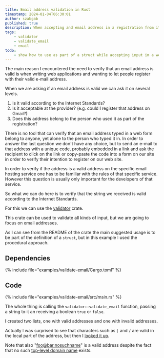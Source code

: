 ```yaml
---
title: Email address validation in Rust
timestamp: 2024-01-04T06:30:01
author: szabgab
published: true
description: When accepting and email address in a registration from it is recommended to validate that it is in the correct format and it belongs to the person who typed it in.
tags:
    - validator
    - validate_email
    - email
todo:
    - show how to use as part of a struct while accepting input in a web application
---
```


The main reason I encountered the need to verify that an email address is valid is when writing web applications and wanting to let people register with their valid e-mail address.

When we are asking if an email address is valid we can ask it on several levels.

1. Is it valid according to the Internet Standards?
2. Is it acceptable at the provider? (e.g. could I register that address on Gmail?)
3. Does this address belong to the person who used it as part of the registration?


There is no tool that can verify that an email address typed in a web form belong to anyone, yet alone to the person who typed it in.
In order to answer the last question we don't have any choice, but to send an e-mail to that address with a unique code, probably embedded in a link and ask the recipient to click on the link or copy-paste the code into a form on our site in order to verify their intention to register on our web site.

In order to verify if the address is a valid address on the specific email hosting service one has to be familiar with the rules of that specific service. However this question is usually only important for the developers of that service.

So what we can do here is to verify that the string we received is valid according to the Internet Standards.

For this we can use the [validator](https://crates.io/crates/validator) crate.

This crate can be used to validate all kinds of input, but we are going to focus on email addresses.

As I can see from the README of the crate the main suggested usage is to be part of the definition of a `struct`, but in this example I used the procedural approach.

## Dependencies

{% include file="examples/validate-email/Cargo.toml" %}

## Code

{% include file="examples/validate-email/src/main.rs" %}

The whole thing is calling the `validator::validate_email` function, passing a string to it an receiving a boolean `true` or `false`.

I created two lists, one with valid addresses and one with invalid addresses.

Actually I was surprised to see that characters such as `|` and `/` are valid in the local part of the address, but then I [looked it up](https://en.wikipedia.org/wiki/Email_address).

Note that also "foo@bar.nosuchname" is a valid address despite the fact that no such [top-level domain name](https://en.wikipedia.org/wiki/Top-level_domain) exists.


